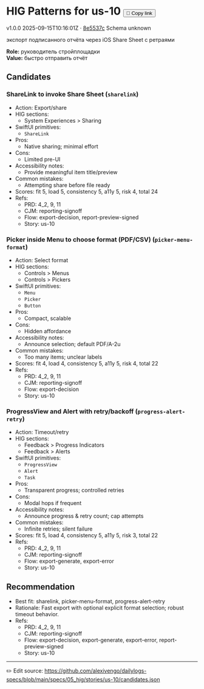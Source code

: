 # HIG Patterns for us-10 <button class="copy-link" aria-label="Copy page link" onclick="window.spechubCopyLink && window.spechubCopyLink()">🔗 Copy link</button>

<p class="badges">
  <span class="badge version">v1.0.0</span>
  <span class="badge build">2025-09-15T10:16:01Z · <a href="https://github.com/alexivengo/dailylogs-specs/commit/8e5537c" target="_blank" rel="noopener" class="sha">8e5537c</a></span>
  <span class="badge schema unknown">Schema unknown</span>
</p>

экспорт подписанного отчёта через iOS Share Sheet с ретраями

**Role:** руководитель стройплощадки  
**Value:** быстро отправить отчёт

## Candidates
### ShareLink to invoke Share Sheet (`sharelink`)
- Action: Export/share
- HIG sections:
  - System Experiences > Sharing
- SwiftUI primitives:
  - `ShareLink`
- Pros:
  - Native sharing; minimal effort
- Cons:
  - Limited pre-UI
- Accessibility notes:
  - Provide meaningful item title/preview
- Common mistakes:
  - Attempting share before file ready
- Scores: fit 5, load 5, consistency 5, a11y 5, risk 4, total 24
- Refs:
  - PRD: 4_2, 9, 11
  - CJM: reporting-signoff
  - Flow: export-decision, report-preview-signed
  - Story: us-10

### Picker inside Menu to choose format (PDF/CSV) (`picker-menu-format`)
- Action: Select format
- HIG sections:
  - Controls > Menus
  - Controls > Pickers
- SwiftUI primitives:
  - `Menu`
  - `Picker`
  - `Button`
- Pros:
  - Compact, scalable
- Cons:
  - Hidden affordance
- Accessibility notes:
  - Announce selection; default PDF/A-2u
- Common mistakes:
  - Too many items; unclear labels
- Scores: fit 4, load 4, consistency 5, a11y 5, risk 4, total 22
- Refs:
  - PRD: 4_2, 9, 11
  - CJM: reporting-signoff
  - Flow: export-decision
  - Story: us-10

### ProgressView and Alert with retry/backoff (`progress-alert-retry`)
- Action: Timeout/retry
- HIG sections:
  - Feedback > Progress Indicators
  - Feedback > Alerts
- SwiftUI primitives:
  - `ProgressView`
  - `Alert`
  - `Task`
- Pros:
  - Transparent progress; controlled retries
- Cons:
  - Modal hops if frequent
- Accessibility notes:
  - Announce progress & retry count; cap attempts
- Common mistakes:
  - Infinite retries; silent failure
- Scores: fit 5, load 4, consistency 5, a11y 5, risk 3, total 22
- Refs:
  - PRD: 4_2, 9, 11
  - CJM: reporting-signoff
  - Flow: export-generate, export-error
  - Story: us-10


## Recommendation
- Best fit: sharelink, picker-menu-format, progress-alert-retry
- Rationale: Fast export with optional explicit format selection; robust timeout behavior.
- Refs:
  - PRD: 4_2, 9, 11
  - CJM: reporting-signoff
  - Flow: export-decision, export-generate, export-error, report-preview-signed
  - Story: us-10

---
✏️ Edit source: https://github.com/alexivengo/dailylogs-specs/blob/main/specs/05_hig/stories/us-10/candidates.json